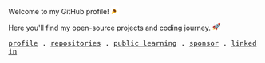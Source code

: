 <p>
  Welcome to my GitHub profile!  <img src="./emoji/party-popper.gif" alt="Party Popper" height="16" />
</p>
<p>
Here you'll find my open-source projects and coding journey.  <img src="./emoji/rocket.gif" alt="Animated rocket" height="16" /> 
</p>
<p>
  <samp>
    <a href="https://github.com/vczb">profile</a> .
    <a href="https://github.com/vczb?tab=repositories">repositories</a> .
    <a href="https://github.com/users/vczb/projects/2">public learning</a> .
    <a href="https://github.com/sponsors/vczb">sponsor</a> .
    <a href="https://www.linkedin.com/in/vczb/">linked in</a>
  </samp>
</p>
